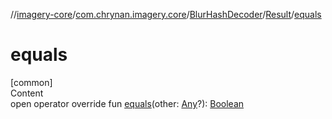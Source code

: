 //[imagery-core](../../../../index.md)/[com.chrynan.imagery.core](../../index.md)/[BlurHashDecoder](../index.md)/[Result](index.md)/[equals](equals.md)



# equals  
[common]  
Content  
open operator override fun [equals](equals.md)(other: [Any](https://kotlinlang.org/api/latest/jvm/stdlib/kotlin/-any/index.html)?): [Boolean](https://kotlinlang.org/api/latest/jvm/stdlib/kotlin/-boolean/index.html)  



